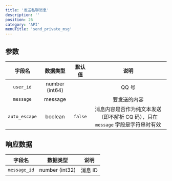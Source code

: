 ```yaml
---
title: '发送私聊消息'
description: ''
position: 26
category: 'API'
menuTitle: 'send_private_msg'
---
```


## 参数

| 字段名 | 数据类型 | 默认值 | 说明 |
| :---: | :---: | :---: | :---: |
| `user_id` | number (int64) | | QQ 号 |
| `message` | message | | 要发送的内容 |
| `auto_escape` | boolean | `false` | 消息内容是否作为纯文本发送（即不解析 CQ 码），只在 `message` 字段是字符串时有效 |

## 响应数据

| 字段名 | 数据类型 | 说明 |
| :---: | :---: | :---: |
| `message_id` | number (int32) | 消息 ID |
